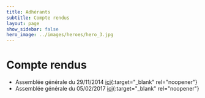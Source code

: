 ```yaml
---
title: Adhérants
subtitle: Compte rendus
layout: page
show_sidebar: false
hero_image: ../images/heroes/hero_3.jpg
---
```


# Compte rendus

- Assemblée générale du 29/11/2014 [ici](AG_GPS_2014.pdf){:target="_blank" rel="noopener"}
- Assemblée générale du 05/02/2017 [ici](AG_GPS_2017.pdf){:target="_blank" rel="noopener"}

